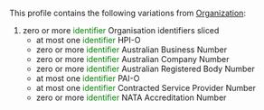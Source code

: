 This profile contains the following variations from [Organization](http://hl7.org/fhir/STU3/Organization):

1. zero or more <span style='color:green'> identifier </span> Organisation identifiers sliced
   * at most one <span style='color:green'> identifier </span> HPI-O
   * zero or more <span style='color:green'> identifier </span> Australian Business Number
   * zero or more <span style='color:green'> identifier </span> Australian Company Number
   * zero or more <span style='color:green'> identifier </span> Australian Registered Body Number
   * at most one <span style='color:green'> identifier </span> PAI-O
   * at most one <span style='color:green'> identifier </span> Contracted Service Provider Number
   * zero or more <span style='color:green'> identifier </span> NATA Accreditation Number